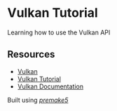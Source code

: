 # Vulkan Tutorial

Learning how to use the Vulkan API

## Resources

* [Vulkan](https://vulkan.org/)
* [Vulkan Tutorial](https://vulkan-tutorial.com)
* [Vulkan Documentation](https://docs.vulkan.org/spec/latest/index.html)

Built using _[premake5](https://premake.github.io)_